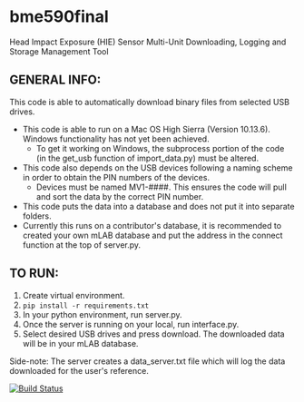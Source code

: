 # bme590final
Head Impact Exposure (HIE) Sensor Multi-Unit Downloading, Logging and Storage Management Tool

## GENERAL INFO:
This code is able to automatically download binary files from selected USB drives. 
* This code is able to run on a Mac OS High Sierra (Version 10.13.6). Windows functionality has not yet been achieved.
    * To get it working on Windows, the subprocess portion of the code (in the get_usb function of import_data.py) must be altered.
* This code also depends on the USB devices following a naming scheme in order to obtain the PIN numbers of the devices.
    * Devices must be named MV1-####. This ensures the code will pull and sort the data by the correct PIN number.
* This code puts the data into a database and does not put it into separate folders.
* Currently this runs on a contributor's database, it is recommended to created your own mLAB
database and put the address in the connect function at the top of server.py.
    
## TO RUN:
1. Create virtual environment.
2. `pip install -r requirements.txt`
2. In your python environment, run server.py.
3. Once the server is running on your local, run interface.py.
4. Select desired USB drives and press download. The downloaded data will be in your mLAB database.

Side-note: The server creates a data_server.txt file which will log the data downloaded for the user's reference. 

[![Build Status](https://travis-ci.com/kaseykwong/bme590final.svg?branch=master)](https://travis-ci.com/kaseykwong/bme590final)
